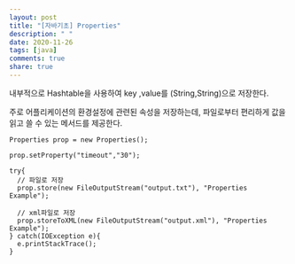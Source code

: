 ```yaml
---
layout: post
title: "[자바기초] Properties"
description: " "
date: 2020-11-26
tags: [java]
comments: true
share: true
---
```

 

내부적으로 Hashtable을 사용하여 key ,value를 (String,String)으로 저장한다.  

주로 어플리케이션의 환경설정에 관련된 속성을 저장하는데, 파일로부터 편리하게 값을 읽고 쓸 수 있는 메서드를 제공한다.  

```
Properties prop = new Properties();

prop.setProperty("timeout","30");

try{
  // 파일로 저장
  prop.store(new FileOutputStream("output.txt"), "Properties Example");
  
  // xml파일로 저장
  prop.storeToXML(new FileOutputStream("output.xml"), "Properties Example");
} catch(IOException e){
  e.printStackTrace();
}

```

